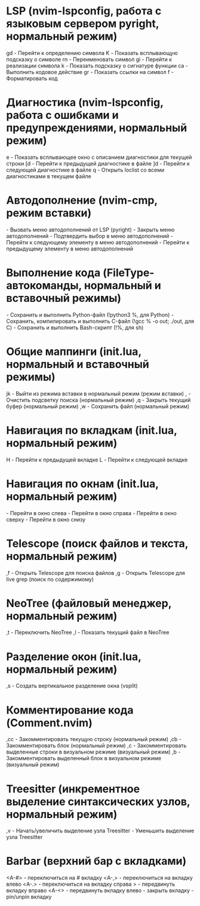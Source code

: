 # LSP (nvim-lspconfig, работа с языковым сервером pyright, нормальный режим)

gd - Перейти к определению символа
K - Показать всплывающую подсказку о символе
<space>rn - Переименовать символ
gi - Перейти к реализации символа
<space>k - Показать подсказку о сигнатуре функции
<space>ca - Выполнить кодовое действие
gr - Показать ссылки на символ
<space>f - Форматировать код

# Диагностика (nvim-lspconfig, работа с ошибками и предупреждениями, нормальный режим)

<space>e - Показать всплывающее окно с описанием диагностики для текущей строки
[d - Перейти к предыдущей диагностике в файле
]d - Перейти к следующей диагностике в файле
<space>q - Открыть loclist со всеми диагностиками в текущем файле

# Автодополнение (nvim-cmp, режим вставки)

<C-Space> - Вызвать меню автодополнений от LSP (pyright)
<C-e> - Закрыть меню автодополнений
<CR> - Подтвердить выбор в меню автодополнений
<Tab> - Перейти к следующему элементу в меню автодополнений
<S-Tab> - Перейти к предыдущему элементу в меню автодополнений

# Выполнение кода (FileType-автокоманды, нормальный и вставочный режимы)

<C-x> - Сохранить и выполнить Python-файл (!python3 %, для Python)
<C-x> - Сохранить, компилировать и выполнить C-файл (!gcc % -o out; ./out, для C)
<C-x> - Сохранить и выполнить Bash-скрипт (!%, для sh)

# Общие маппинги (init.lua, нормальный и вставочный режимы)

jk - Выйти из режима вставки в нормальный режим (режим вставки)
,<space> - Очистить подсветку поиска (нормальный режим)
,q - Закрыть текущий буфер (нормальный режим)
,w - Сохранить файл (нормальный режим)

# Навигация по вкладкам (init.lua, нормальный режим)

H - Перейти к предыдущей вкладке
L - Перейти к следующей вкладке

# Навигация по окнам (init.lua, нормальный режим)

<C-h> - Перейти в окно слева
<C-l> - Перейти в окно справа
<C-k> - Перейти в окно сверху
<C-j> - Перейти в окно снизу

# Telescope (поиск файлов и текста, нормальный режим)

,f - Открыть Telescope для поиска файлов
,g - Открыть Telescope для live grep (поиск по содержимому)

# NeoTree (файловый менеджер, нормальный режим)

,t - Переключить NeoTree
,l - Показать текущий файл в NeoTree

# Разделение окон (init.lua, нормальный режим)

,s - Создать вертикальное разделение окна (vsplit)

# Комментирование кода (Comment.nvim)

,cc - Закомментировать текущую строку (нормальный режим)
,cb - Закомментировать блок (нормальный режим)
,c - Закомментировать выделенные строки в визуальном режиме (визуальный режим)
,b - Закомментировать выделенный блок в визуальном режиме (визуальный режим)

# Treesitter (инкрементное выделение синтаксических узлов, нормальный режим)

,v - Начать/увеличить выделение узла Treesitter
<bs> - Уменьшить выделение узла Treesitter

# Barbar (верхний бар с вкладками)

<A-#> - переключиться на # вкладку
<A-,> - переключиться на вкладку влево
<A-.> - переключиться на вкладку справа
<A->> - передвинуть вкладку вправо
<A-<> - передвинуть вкладку влево
<A-c> - закрыть вкладку
<A-p> - pin/unpin вкладку
